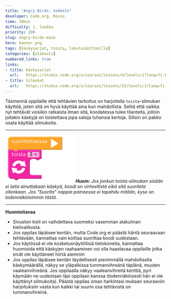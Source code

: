 ```yaml
---
title: "Angry Birds: Sokkelo"
developer: Code.org, Rovio
time: 30min
difficulty: 1. luokka
priority: 200
slug: angry-birds-maze
hero: banner.png
tags: [käskysarjat, toista, lukutaidottomille]
categories: [alakoulu]
numbered_links: true
links:
- title: Käskysarjat
  url:   https://studio.code.org/s/course1/lessons/4/levels/1?lang=fi-FI
- title: Silmukat
  url:   https://studio.code.org/s/course1/lessons/13/levels/1?lang=fi-FI
---
```


Täsmennä oppilaille että tehtävien tarkoitus on harjoitella `toista`-silmukan käyttöä, joten sitä on hyvä käyttää aina kun mahdollista. Selitä että vaikka nyt tehtävät voisikin ratkaista ilman sitä, koodatessa tulee tilanteita, jolloin joitakin käskyjä on toistettava jopa satoja tuhansia kertoja. Silloin on pakko osata käyttää silmukoita.

---


![Tyhjä toista](./tyhja_toista_silmukka.png)
***Huom:** Jos jonkun toista-silmukan sisään ei laita ainuttakaan käskyä, koodi on virheellistä eikä sitä suoriteta ollenkaan. Jos *"Suorita"* nappia painaessa ei tapahdu mitään, kyse on todennäköisimmin tästä.*

---

**Huomioitavaa**
- Sivuston kieli on vaihdettava suomeksi vasemman alakulman kielivalikosta.
- Jos oppilas läpäisee kentän, mutta Code.org ei päästä häntä seuraavaan tehtävään, kannattaa vain koittaa suorittaa koodi uudestaan.
- Jos käytössä ei ole kosketusnäytöllisiä tietokoneita, kannattaa huomioida että käskyjen raahaaminen voi olla haastavaa oppilaille jotka eivät ole käyttäneet hiirtä aiemmin
- Jos oppilas läpäisee kentän täydellisesti pienimmällä mahdollisella käskymäärällä, näkyy se yläpalkissa tummanvihreänä täplänä, muuten  vaaleanvihreänä. Jos oppilaalla näkyy vaaleanvihreitä kenttiä, pyri käymään ne uudestaan läpi oppilaan kanssa (todennäköisesti hän ei ole käyttänyt silmukoita). Päästä oppilas oman harkintasi mukaan seuraaviin harjoituksiin vasta kun kaikki tai suurin osa tehtävistä on tummanvihreinä.



